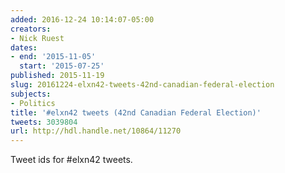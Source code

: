 ```yaml
---
added: 2016-12-24 10:14:07-05:00
creators:
- Nick Ruest
dates:
- end: '2015-11-05'
  start: '2015-07-25'
published: 2015-11-19
slug: 20161224-elxn42-tweets-42nd-canadian-federal-election
subjects:
- Politics
title: '#elxn42 tweets (42nd Canadian Federal Election)'
tweets: 3039804
url: http://hdl.handle.net/10864/11270
---
```


Tweet ids for #elxn42 tweets.
